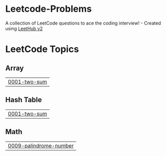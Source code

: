 # Leetcode-Problems
A collection of LeetCode questions to ace the coding interview! - Created using [LeetHub v2](https://github.com/arunbhardwaj/LeetHub-2.0)

<!---LeetCode Topics Start-->
# LeetCode Topics
## Array
|  |
| ------- |
| [0001-two-sum](https://github.com/dawitsf/Leetcode-Problems/tree/master/0001-two-sum) |
## Hash Table
|  |
| ------- |
| [0001-two-sum](https://github.com/dawitsf/Leetcode-Problems/tree/master/0001-two-sum) |
## Math
|  |
| ------- |
| [0009-palindrome-number](https://github.com/dawitsf/Leetcode-Problems/tree/master/0009-palindrome-number) |
<!---LeetCode Topics End-->